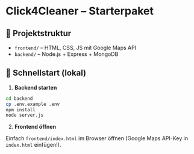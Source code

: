 
# Click4Cleaner – Starterpaket

## 🔧 Projektstruktur

- `frontend/` – HTML, CSS, JS mit Google Maps API
- `backend/` – Node.js + Express + MongoDB

## 🚀 Schnellstart (lokal)

1. **Backend starten**

```bash
cd backend
cp .env.example .env
npm install
node server.js
```

2. **Frontend öffnen**

Einfach `frontend/index.html` im Browser öffnen (Google Maps API-Key in `index.html` einfügen!).